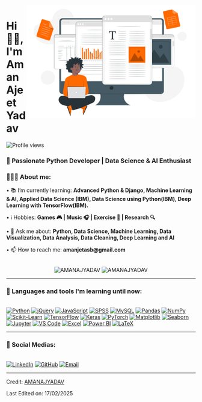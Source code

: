 
<img align="right" src="https://raw.githubusercontent.com/gabrlcj/gabrlcj/2aa161dfb942e25ec84396721837dfccc98e08f2/Illustration.svg" alt="Illustration" title="Illustration Storyset" width="450/">
<h1 align="left">Hi 👋🏽, I'm Aman Ajeet Yadav</h1>
<p><img src="https://komarev.com/ghpvc/?username=AMANAJYADAV&color=blue" alt="Profile views"></p>
<h3 align="left">🚀 Passionate Python Developer | Data Science & AI Enthusiast</h3>
<div align="left">
    <h3>👨🏽‍💻 About me:</h3>
        <p>• 📚 I’m currently learning: <b>Advanced Python & Django, Machine Learning & AI, Applied Data Science (IBM), Data Science using Python(IBM), Deep Learning with TensorFlow(IBM).</b></p>
        <p>• ℹ️ Hobbies: <b>Games 🎮 | Music 🎧 | Exercise 🏃 | Research 🔍</b></p>
        <p>• 💬 Ask me about: <b>Python, Data Science, Machine Learning, Data Visualization, Data Analysis, Data Cleaning, Deep Learning and AI</b></p>
        <p>• 📫 How to reach me: <b>amanjetasb@gmail.com</b></p>
</div><br>
<div align="center">
    <img height="155em" src="https://github-readme-stats.vercel.app/api?username=AMANAJYADAV&amp;show_icons=true&amp;theme=slateorange&amp;title_color=f34213&amp;text_color=0c0c0c&amp;icon_color=0c0c0c&amp;locale=en&amp;hide_border=true&amp;bg_color=bbb8b2" alt="AMANAJYADAV">
    <img height="155em" src="https://github-readme-stats.vercel.app/api/top-langs?username=AMANAJYADAV&amp;show_icons=true&amp;theme=slateorange&amp;title_color=f34213&amp;text_color=0c0c0c&amp;icon_color=0c0c0c&amp;layout=compact&amp;hide_border=true&amp;bg_color=bbb8b2" alt="AMANAJYADAV">
</div>
<hr>
<div>
  <h3>🧰 Languages and tools I'm learning until now:</h3><br>
     <a href="https://"><img src="https://img.shields.io/badge/Python-3776AB?style=for-the-badge&logo=python&logoColor=white" alt="Python"></a>
     <a href="#"><img src="https://img.shields.io/badge/jQuery-0769AD?style=for-the-badge&logo=jquery&logoColor=white" alt="jQuery"></a>
     <a href="https://"><img src="https://img.shields.io/badge/JavaScript-F7DF1E?style=for-the-badge&logo=javascript&logoColor=black" alt="JavaScript"></a>
     <a href="#"><img src="https://img.shields.io/badge/SPSS-0097A7?style=for-the-badge&logo=ibm&logoColor=white" alt="SPSS"></a>
     <a href="https://"><img src="https://img.shields.io/badge/MySQL-4479A1?style=for-the-badge&logo=mysql&logoColor=white" alt="MySQL"></a>
     <a href="https://"><img src="https://img.shields.io/badge/Pandas-150458?style=for-the-badge&logo=pandas&logoColor=white" alt="Pandas"></a>
     <a href="#"><img src="https://img.shields.io/badge/NumPy-013243?style=for-the-badge&logo=numpy&logoColor=white" alt="NumPy"></a>
     <a href="#"><img src="https://img.shields.io/badge/Scikit--Learn-F7931E?style=for-the-badge&logo=scikit-learn&logoColor=white" alt="Scikit-Learn"></a>
     <a href="https://www.tensorflow.org/"><img src="https://img.shields.io/badge/TensorFlow-FF6F00?style=for-the-badge&logo=tensorflow&logoColor=white" alt="TensorFlow"></a>
     <a href="https://"><img src="https://img.shields.io/badge/Keras-D00000?style=for-the-badge&logo=keras&logoColor=white" alt="Keras"></a>
     <a href="https://pytorch.org/"><img src="https://img.shields.io/badge/PyTorch-EE4C2C?style=for-the-badge&logo=pytorch&logoColor=white" alt="PyTorch"></a>
     <a href="#"><img src="https://img.shields.io/badge/Matplotlib-008080?style=for-the-badge&logo=matplotlib&logoColor=white" alt="Matplotlib"></a>
     <a href="https://"><img src="https://img.shields.io/badge/Seaborn-009688?style=for-the-badge" alt="Seaborn"></a>
     <a href="https://"><img src="https://img.shields.io/badge/Jupyter-F37626?style=for-the-badge&logo=jupyter&logoColor=white" alt="Jupyter"></a>
     <a href="#"><img src="https://img.shields.io/badge/VS_Code-007ACC?style=for-the-badge&logo=visual-studio-code&logoColor=white" alt="VS Code"></a>
     <a href="https://"><img src="https://img.shields.io/badge/Microsoft_Excel-217346?style=for-the-badge&logo=microsoft-excel&logoColor=white" alt="Excel"></a>
     <a href="https://"><img src="https://img.shields.io/badge/Power_BI-F2C811?style=for-the-badge&logo=power-bi&logoColor=black" alt="Power BI"></a>
     <a href="https://"><img src="https://img.shields.io/badge/LaTeX-008080?style=for-the-badge&logo=latex&logoColor=white" alt="LaTeX"></a>
</div>
<hr>
<div>
  <h3>📱 Social Medias:</h3><br>
    <a href="https://www.linkedin.com/in/aman-yadav-a90a2b340/" target="_blank"><img src="https://img.shields.io/badge/LinkedIn-Aman%20Ajeet%20Yadav-blue?style=for-the-badge&logo=linkedin&logoColor=white" alt="LinkedIn"></a>
    <a href="https://github.com/AMANAJYADAV" target="_blank"><img src="https://img.shields.io/badge/GitHub-AMANAJYADAV-181717?style=for-the-badge&logo=github&logoColor=white" alt="GitHub"></a>
    <a href="mailto:amanjetasb@gmail.com"><img src="https://img.shields.io/badge/Email-amanjetasb@gmail.com-D14836?style=for-the-badge&logo=gmail&logoColor=white" alt="Email"></a>
</div>
<hr>
<p>Credit: <a href="https://github.com/AMANAJYADAV">AMANAJYADAV</a></p>
<p>Last Edited on: 17/02/2025</p>
